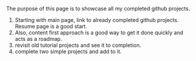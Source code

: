 The purpose of this page is to showcase all my completed github projects.

1. Starting with main page, link to already completed github projects. Resume page is a good start.
1. Also, content first approach is a good way to get it done quickly and acts as a roadmap.
1. revisit old tutorial projects and see it to completion.
1. complete two simple projects and add to it.
